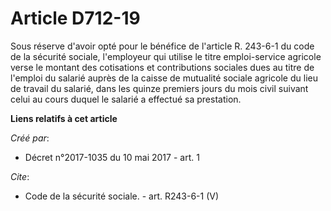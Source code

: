 # Article D712-19

Sous réserve d'avoir opté pour le bénéfice de l'article R. 243-6-1 du code de la sécurité sociale, l'employeur qui utilise le
titre emploi-service agricole verse le montant des cotisations et contributions sociales dues au titre de l'emploi du salarié
auprès de la caisse de mutualité sociale agricole du lieu de travail du salarié, dans les quinze premiers jours du mois civil
suivant celui au cours duquel le salarié a effectué sa prestation.

**Liens relatifs à cet article**

_Créé par_:

  - Décret n°2017-1035 du 10 mai 2017  - art. 1

_Cite_:

  - Code de la sécurité sociale. - art. R243-6-1 (V)
